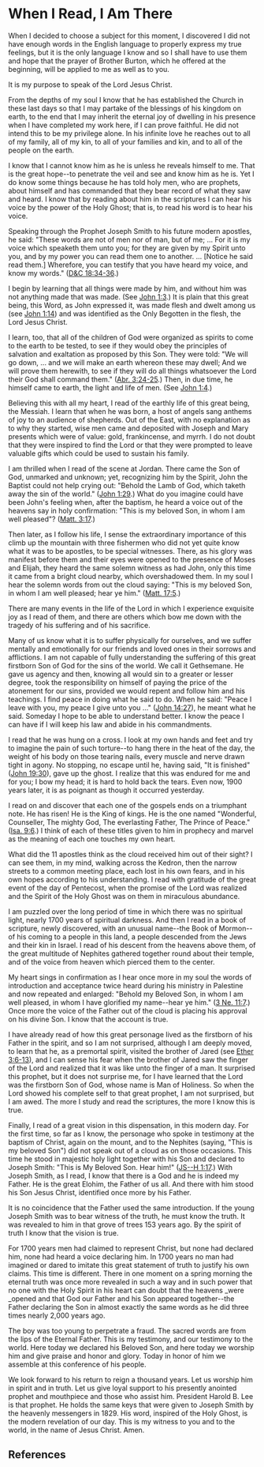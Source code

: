 # When I Read, I Am There

When I decided to choose a subject for this moment, I discovered I did not
have enough words in the English language to properly express my true
feelings, but it is the only language I know and so I shall have to use them
and hope that the prayer of Brother Burton, which he offered at the beginning,
will be applied to me as well as to you.

It is my purpose to speak of the Lord Jesus Christ.

From the depths of my soul I know that he has established the Church in these
last days so that I may partake of the blessings of his kingdom on earth, to
the end that I may inherit the eternal joy of dwelling in his presence when I
have completed my work here, if I can prove faithful. He did not intend this
to be my privilege alone. In his infinite love he reaches out to all of my
family, all of my kin, to all of your families and kin, and to all of the
people on the earth.

I know that I cannot know him as he is unless he reveals himself to me. That
is the great hope--to penetrate the veil and see and know him as he is. Yet I
do know some things because he has told holy men, who are prophets, about
himself and has commanded that they bear record of what they saw and heard. I
know that by reading about him in the scriptures I can hear his voice by the
power of the Holy Ghost; that is, to read his word is to hear his voice.

Speaking through the Prophet Joseph Smith to his future modern apostles, he
said: "These words are not of men nor of man, but of me; ... For it is my voice
which speaketh them unto you; for they are given by my Spirit unto you, and by
my power you can read them one to another. ... [Notice he said read them.]
Wherefore, you can testify that you have heard my voice, and know my words."
([D&amp;C 18:34-36](/scriptures/dc-testament/dc/18.34-36?lang=eng#33).)

I begin by learning that all things were made by him, and without him was not
anything made that was made. (See [John
1:3](/scriptures/nt/john/1.3?lang=eng#2).) It is plain that this great being,
this Word, as John expressed it, was made flesh and dwelt among us (see [John
1:14](/scriptures/nt/john/1.14?lang=eng#13)) and was identified as the Only
Begotten in the flesh, the Lord Jesus Christ.

I learn, too, that all of the children of God were organized as spirits to
come to the earth to be tested, to see if they would obey the principles of
salvation and exaltation as proposed by this Son. They were told: "We will go
down, ... and we will make an earth whereon these may dwell; And we will prove
them herewith, to see if they will do all things whatsoever the Lord their God
shall command them." ([Abr.
3:24-25](/scriptures/pgp/abr/3.24-25?lang=eng#23).) Then, in due time, he
himself came to earth, the light and life of men. (See [John
1:4](/scriptures/nt/john/1.4?lang=eng#3).)

Believing this with all my heart, I read of the earthly life of this great
being, the Messiah. I learn that when he was born, a host of angels sang
anthems of joy to an audience of shepherds. Out of the East, with no
explanation as to why they started, wise men came and deposited with Joseph
and Mary presents which were of value: gold, frankincense, and myrrh. I do not
doubt that they were inspired to find the Lord or that they were prompted to
leave valuable gifts which could be used to sustain his family.

I am thrilled when I read of the scene at Jordan. There came the Son of God,
unmarked and unknown; yet, recognizing him by the Spirit, John the Baptist
could not help crying out: "Behold the Lamb of God, which taketh away the sin
of the world." ([John 1:29](/scriptures/nt/john/1.29?lang=eng#28).) What do
you imagine could have been John's feeling when, after the baptism, he heard a
voice out of the heavens say in holy confirmation: "This is my beloved Son, in
whom I am well pleased"? ([Matt. 3:17](/scriptures/nt/matt/3.17?lang=eng#16).)

Then later, as I follow his life, I sense the extraordinary importance of this
climb up the mountain with three fishermen who did not yet quite know what it
was to be apostles, to be special witnesses. There, as his glory was manifest
before them and their eyes were opened to the presence of Moses and Elijah,
they heard the same solemn witness as had John, only this time it came from a
bright cloud nearby, which overshadowed them. In my soul I hear the solemn
words from out the cloud saying: "This is my beloved Son, in whom I am well
pleased; hear ye him." ([Matt. 17:5](/scriptures/nt/matt/17.5?lang=eng#4).)

There are many events in the life of the Lord in which I experience exquisite
joy as I read of them, and there are others which bow me down with the tragedy
of his suffering and of his sacrifice.

Many of us know what it is to suffer physically for ourselves, and we suffer
mentally and emotionally for our friends and loved ones in their sorrows and
afflictions. I am not capable of fully understanding the suffering of this
great firstborn Son of God for the sins of the world. We call it Gethsemane.
He gave us agency and then, knowing all would sin to a greater or lesser
degree, took the responsibility on himself of paying the price of the
atonement for our sins, provided we would repent and follow him and his
teachings. I find peace in doing what he said to do. When he said: "Peace I
leave with you, my peace I give unto you ..." ([John
14:27](/scriptures/nt/john/14.27?lang=eng#26)), he meant what he said. Someday
I hope to be able to understand better. I know the peace I can have if I will
keep his law and abide in his commandments.

I read that he was hung on a cross. I look at my own hands and feet and try to
imagine the pain of such torture--to hang there in the heat of the day, the
weight of his body on those tearing nails, every muscle and nerve drawn tight
in agony. No stopping, no escape until he, having said, "It is finished"
([John 19:30](/scriptures/nt/john/19.30?lang=eng#29)), gave up the ghost. I
realize that this was endured for me and for you; I bow my head; it is hard to
hold back the tears. Even now, 1900 years later, it is as poignant as though
it occurred yesterday.

I read on and discover that each one of the gospels ends on a triumphant note.
He has risen! He is the King of kings. He is the one named "Wonderful,
Counseller, The mighty God, The everlasting Father, The Prince of Peace."
([Isa. 9:6](/scriptures/ot/isa/9.6?lang=eng#5).) I think of each of these
titles given to him in prophecy and marvel as the meaning of each one touches
my own heart.

What did the 11 apostles think as the cloud received him out of their sight? I
can see them, in my mind, walking across the Kedron, then the narrow streets
to a common meeting place, each lost in his own fears, and in his own hopes
according to his understanding. I read with gratitude of the great event of
the day of Pentecost, when the promise of the Lord was realized and the Spirit
of the Holy Ghost was on them in miraculous abundance.

I am puzzled over the long period of time in which there was no spiritual
light, nearly 1700 years of spiritual darkness. And then I read in a book of
scripture, newly discovered, with an unusual name--the Book of Mormon--of his
coming to a people in this land, a people descended from the Jews and their
kin in Israel. I read of his descent from the heavens above them, of the great
multitude of Nephites gathered together round about their temple, and of the
voice from heaven which pierced them to the center.

My heart sings in confirmation as I hear once more in my soul the words of
introduction and acceptance twice heard during his ministry in Palestine and
now repeated and enlarged: "Behold my Beloved Son, in whom I am well pleased,
in whom I have glorified my name--hear ye him." ([3 Ne.
11:7](/scriptures/bofm/3-ne/11.7?lang=eng#6).) Once more the voice of the
Father out of the cloud is placing his approval on his divine Son. I know that
the account is true.

I have already read of how this great personage lived as the firstborn of his
Father in the spirit, and so I am not surprised, although I am deeply moved,
to learn that he, as a premortal spirit, visited the brother of Jared (see
[Ether 3:6-13](/scriptures/bofm/ether/3.6-13?lang=eng#5)), and I can sense his
fear when the brother of Jared saw the finger of the Lord and realized that it
was like unto the finger of a man. It surprised this prophet, but it does not
surprise me, for I have learned that the Lord was the firstborn Son of God,
whose name is Man of Holiness. So when the Lord showed his complete self to
that great prophet, I am not surprised, but I am awed. The more I study and
read the scriptures, the more I know this is true.

Finally, I read of a great vision in this dispensation, in this modern day.
For the first time, so far as I know, the personage who spoke in testimony at
the baptism of Christ, again on the mount, and to the Nephites (saying, "This
is my beloved Son") did not speak out of a cloud as on those occasions. This
time he stood in majestic holy light together with his Son and declared to
Joseph Smith: "This is My Beloved Son. Hear him!" ([JS--H
1:17](/scriptures/pgp/js-h/1.17?lang=eng#16).) With Joseph Smith, as I read, I
know that there is a God and he is indeed my Father. He is the great Elohim,
the Father of us all. And there with him stood his Son Jesus Christ,
identified once more by his Father.

It is no coincidence that the Father used the same introduction. If the young
Joseph Smith was to bear witness of the truth, he must know the truth. It was
revealed to him in that grove of trees 153 years ago. By the spirit of truth I
know that the vision is true.

For 1700 years men had claimed to represent Christ, but none had declared him,
none had heard a voice declaring him. In 1700 years no man had imagined or
dared to imitate this great statement of truth to justify his own claims. This
time is different. There in one moment on a spring morning the eternal truth
was once more revealed in such a way and in such power that no one with the
Holy Spirit in his heart can doubt that the heavens _were _opened and that God
our Father and his Son appeared together--the Father declaring the Son in
almost exactly the same words as he did three times nearly 2,000 years ago.

The boy was too young to perpetrate a fraud. The sacred words are from the
lips of the Eternal Father. This is my testimony, and our testimony to the
world. Here today we declared his Beloved Son, and here today we worship him
and give praise and honor and glory. Today in honor of him we assemble at this
conference of his people.

We look forward to his return to reign a thousand years. Let us worship him in
spirit and in truth. Let us give loyal support to his presently anointed
prophet and mouthpiece and those who assist him. President Harold B. Lee is
that prophet. He holds the same keys that were given to Joseph Smith by the
heavenly messengers in 1829. His word, inspired of the Holy Ghost, is the
modern revelation of our day. This is my witness to you and to the world, in
the name of Jesus Christ. Amen.

## References

